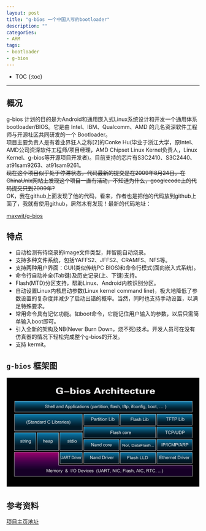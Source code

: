 ```yaml
---
layout: post
title: "g-bios 一个中国人写的bootloader"
description: ""
categories: 
- ARM
tags: 
- bootloader
- g-bios
---
```


* TOC
{:toc}
<hr/>

## 概况
 g-bios 计划的目的是为Android和通用嵌入式Linux系统设计和开发一个通用体系bootloader/BIOS。它是由 Intel、IBM、Qualcomm、AMD 的几名资深软件工程师与开源社区共同研发的一个 Bootloader。    
 项目主要负责人是有着业界狂人之称[2]的Conke Hu(毕业于浙江大学，原Intel、AMD公司资深软件工程师/项目经理，AMD Chipset Linux Kernel负责人，Linux Kernel、g-bios等开源项目开发者)。目前支持的芯片有S3C2410、S3C2440、at91sam9263、at91sam9261。    
<s>现在这个项目似乎处于停滞状态，代码最新的提交是在2009年8月24日。在ChinaUnix网站上发现这个项目一直有活动，不知道为什么，googlecode上的代码提交只到2009年? </s>    
OK，我在github上面发现了他的代码，看来，作者也是把他的代码放到github上面了，我就有使用github，居然木有发现！最新的代码地址：

 [maxwit/g-bios](https://github.com/maxwit/g-bios)



## 特点

-  自动检测有待烧录的image文件类型，并智能自动烧录。
-   支持多种文件系统，包括YAFFS2、JFFS2、CRAMFS、NFS等。
-  支持两种用户界面：GUI(类似传统PC BIOS)和命令行模式(面向嵌入式系统)。
-  命令行自动补全(Tab键)及历史记录(上、下键)支持。
-  Flash(MTD)分区支持，帮助Linux、Android内核识别分区。
-  自动设置Linux内核启动参数(Linux kernel command line)，极大地降低了参数设置的复杂度并减少了启动出错的概率。当然，同时也支持手动设置，以满足特殊要求。
- 常用命令具有记忆功能。如boot命令，它能记住用户输入的参数，以后只需简单输入boot即可。
-  引入全新的架构及NB(Never Burn Down，烧不死)技术。开发人员可在没有仿真器的情况下轻松完成整个g-bios的开发。
- 支持 kermit。

## `g-bios` 框架图

![g-bios 框架图](/images/g-bios.jpg) 


## 参考资料

[项目主页地址](https://code.google.com/p/maxwit/)

